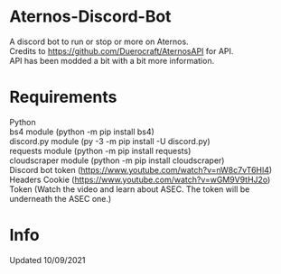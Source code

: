 # Aternos-Discord-Bot
A discord bot to run or stop or more on Aternos.  
Credits to https://github.com/Duerocraft/AternosAPI for API.  
API has been modded a bit with a bit more information.  

# Requirements
Python  
bs4 module (python -m pip install bs4)  
discord.py module (py -3 -m pip install -U discord.py)  
requests module (python -m pip install requests)  
cloudscraper module (python -m pip install cloudscraper)     
Discord bot token (https://www.youtube.com/watch?v=nW8c7vT6Hl4)  
Headers Cookie (https://www.youtube.com/watch?v=wGM9V9tHJ2o)  
Token (Watch the video and learn about ASEC. The token will be underneath the ASEC one.)

# Info
Updated 10/09/2021
